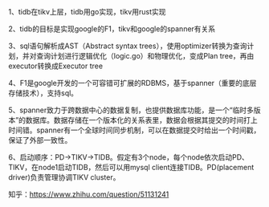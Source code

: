 1、tidb在tikv上层，tidb用go实现，tikv用rust实现

2、tidb的目标是实现google的F1，tikv和google的spanner有关系​

3、sql语句解析成AST（Abstract syntax trees），​使用optimizer转换为查询计划，并对查询计划进行逻辑优化（logic.go）和物理优化，变成Plan tree，再由executor转换成Executor tree

4、F1是google开发的一个可容错可扩展的RDBMS，​基于spanner（重要的底层存储技术），支持sql。

5、spanner致力于跨数据中心的数据复制，也提供数据库功能，​是一个“临时多版本”的数据库。数据存储在一个版本化的关系表里，数据会根据其提交的时间打上时间错。spanner有一个全球时间同步机制，可以在数据提交时给出一个时间戳，保证了外部一致性。

6、启动顺序：PD->TIKV->TIDB。假定有3个node，每个node依次启动PD、TIKV，在node1启动TIDB，然后可以用mysql client连接TIDB。PD(placement driver)负责管理协调TIKV cluster。


知乎：https://www.zhihu.com/question/51131241
